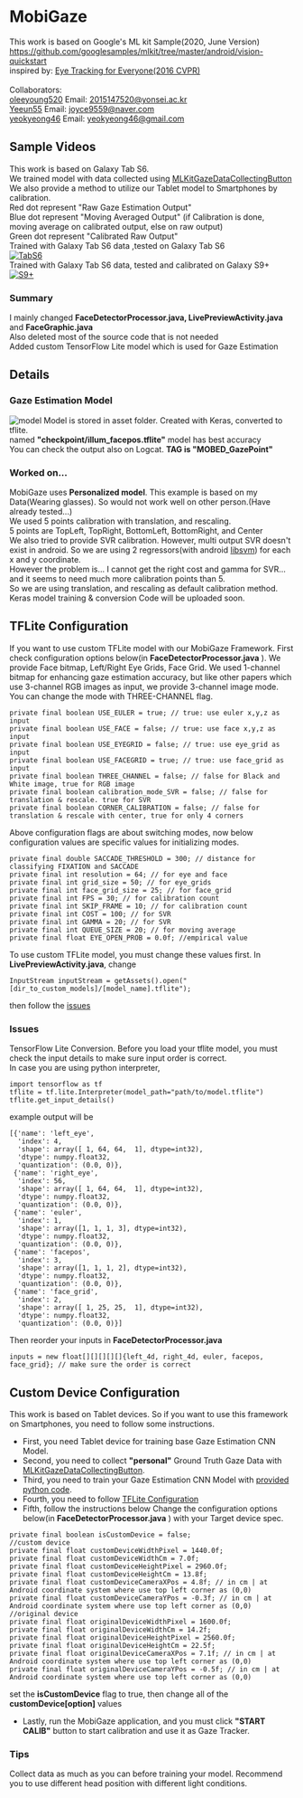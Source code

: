 # MobiGaze
This work is based on Google's ML kit Sample(2020, June Version)<br>
https://github.com/googlesamples/mlkit/tree/master/android/vision-quickstart <br>
inspired by: <a href="https://gazecapture.csail.mit.edu/">Eye Tracking for Everyone(2016 CVPR)</a><br><br>
Collaborators: <br>
<a href="https://github.com/oleeyoung520?tab=repositories">oleeyoung520</a> Email: 2015147520@yonsei.ac.kr <br>
<a href="https://github.com/Yeeun55">Yeeun55</a> Email: joyce9559@naver.com <br>
<a href="https://github.com/yeokyeong46">yeokyeong46</a> Email: yeokyeong46@gmail.com <br>
## Sample Videos
This work is based on Galaxy Tab S6. <br>
We trained model with data collected using  <a href="https://github.com/joonb14/MLKitGazeDataCollectingButton.git"> MLKitGazeDataCollectingButton</a><br>
We also provide a method to utilize our Tablet model to Smartphones by calibration.<br>
Red dot represent "Raw Gaze Estimation Output"<br>
Blue dot represent "Moving Averaged Output" (if Calibration is done, moving average on calibrated output, else on raw output)<br>
Green dot represent "Calibrated Raw Output"<br>
Trained with Galaxy Tab S6 data ,tested on Galaxy Tab S6<br>
[![TabS6](https://img.youtube.com/vi/rhO5kjTn0Ts/0.jpg)](https://www.youtube.com/watch?v=rhO5kjTn0Ts)<br>
Trained with Galaxy Tab S6 data, tested and calibrated on Galaxy S9+<br>
[![S9+](https://img.youtube.com/vi/Q9bBMK_hWq4/0.jpg)](https://www.youtube.com/watch?v=Q9bBMK_hWq4)<br>
### Summary
I mainly changed <b>FaceDetectorProcessor.java, LivePreviewActivity.java</b> and <b>FaceGraphic.java</b> <br>
Also deleted most of the source code that is not needed<br>
Added custom TensorFlow Lite model which is used for Gaze Estimation<br>
## Details
### Gaze Estimation Model
![model](https://user-images.githubusercontent.com/30307587/92891195-b76b9c80-f452-11ea-864e-582b0095766a.png)
Model is stored in asset folder. Created with Keras, converted to tflite.<br>
named <b>"checkpoint/illum_facepos.tflite"</b> model has best accuracy<br>
You can check the output also on Logcat. <b>TAG is "MOBED_GazePoint"</b><br>

### Worked on...
MobiGaze uses <b>Personalized model</b>. This example is based on my Data(Wearing glasses). So would not work well on other person.(Have already tested...)<br>
We used  5 points calibration with translation, and rescaling.<br>
5 points are TopLeft, TopRight, BottomLeft, BottomRight, and Center<br>
We also tried to provide SVR calibration. However, multi output SVR doesn't exist in android. So we are using 2 regressors(with android <a href="https://github.com/yctung/AndroidLibSVM">libsvm</a>) for each x and y coordinate.<br>
However the problem is... I cannot get the right cost and gamma for SVR... and it seems to need much more calibration points than 5. <br>
So we are using translation, and rescaling as default calibration method.<br>
Keras model training & conversion Code will be uploaded soon.<br>

## TFLite Configuration<a id="tflite_config"></a>
If you want to use custom TFLite model with our MobiGaze Framework. First check  configuration options below(in <b>FaceDetectorProcessor.java</b> ). We provide Face bitmap, Left/Right Eye Grids, Face Grid.
We used 1-channel bitmap for enhancing gaze estimation accuracy, but like other papers which use 3-channel RGB images as input, we provide 3-channel image mode. You can change the mode with THREE-CHANNEL flag. 
<pre><code>private final boolean USE_EULER = true; // true: use euler x,y,z as input
private final boolean USE_FACE = false; // true: use face x,y,z as input
private final boolean USE_EYEGRID = false; // true: use eye_grid as input
private final boolean USE_FACEGRID = true; // true: use face_grid as input
private final boolean THREE_CHANNEL = false; // false for Black and White image, true for RGB image
private final boolean calibration_mode_SVR = false; // false for translation & rescale. true for SVR
private final boolean CORNER_CALIBRATION = false; // false for translation & rescale with center, true for only 4 corners
</code></pre>
Above configuration flags are about  switching modes, now below configuration values are specific values for initializing modes.
<pre><code>private final double SACCADE_THRESHOLD = 300; // distance for classifying FIXATION and SACCADE
private final int resolution = 64; // for eye and face
private final int grid_size = 50; // for eye_grids
private final int face_grid_size = 25; // for face_grid
private final int FPS = 30; // for calibration count
private final int SKIP_FRAME = 10; // for calibration count
private final int COST = 100; // for SVR
private final int GAMMA = 20; // for SVR
private final int QUEUE_SIZE = 20; // for moving average
private final float EYE_OPEN_PROB = 0.0f; //empirical value
</code></pre>
To use custom TFLite model, you must change these values first.
In <b>LivePreviewActivity.java</b>, change

<pre><code>InputStream inputStream = getAssets().open("[dir_to_custom_models]/[model_name].tflite");</code></pre>

then follow the [issues](#issues)
### Issues
TensorFlow Lite Conversion. Before you load your tflite model, you must check the input details to make sure input order is correct.<br>
In case you are using python interpreter,

<pre><code>import tensorflow as tf
tflite = tf.lite.Interpreter(model_path="path/to/model.tflite")
tflite.get_input_details()
</code></pre>
example output will be

<pre><code>[{'name': 'left_eye',
  'index': 4,
  'shape': array([ 1, 64, 64,  1], dtype=int32),
  'dtype': numpy.float32,
  'quantization': (0.0, 0)},
 {'name': 'right_eye',
  'index': 56,
  'shape': array([ 1, 64, 64,  1], dtype=int32),
  'dtype': numpy.float32,
  'quantization': (0.0, 0)},
 {'name': 'euler',
  'index': 1,
  'shape': array([1, 1, 1, 3], dtype=int32),
  'dtype': numpy.float32,
  'quantization': (0.0, 0)},
 {'name': 'facepos',
  'index': 3,
  'shape': array([1, 1, 1, 2], dtype=int32),
  'dtype': numpy.float32,
  'quantization': (0.0, 0)},
 {'name': 'face_grid',
  'index': 2,
  'shape': array([ 1, 25, 25,  1], dtype=int32),
  'dtype': numpy.float32,
  'quantization': (0.0, 0)}]
</code></pre>
Then reorder your inputs in <b>FaceDetectorProcessor.java</b> <a id="issues"></a>
<pre><code>inputs = new float[][][][][]{left_4d, right_4d, euler, facepos, face_grid}; // make sure the order is correct
</code></pre>
## Custom Device Configuration
This work is based on Tablet devices. So if you want to use this framework on Smartphones, you need to follow some instructions.<br>

* First, you need Tablet device for training base Gaze Estimation CNN Model.
* Second, you need to collect <b>"personal"</b> Ground Truth Gaze Data with <a href="https://github.com/joonb14/MLKitGazeDataCollectingButton.git"> MLKitGazeDataCollectingButton</a>.
* Third, you need to train your Gaze Estimation CNN Model with <a href="">provided python code<a/>.
* Fourth, you need to follow [TFLite Configuration](#tflite_config)
* Fifth, follow the instructions below
Change the configuration options below(in <b>FaceDetectorProcessor.java</b> ) with your Target device spec.
<pre><code>private final boolean isCustomDevice = false;
//custom device
private final float customDeviceWidthPixel = 1440.0f;
private final float customDeviceWidthCm = 7.0f;
private final float customDeviceHeightPixel = 2960.0f;
private final float customDeviceHeightCm = 13.8f;
private final float customDeviceCameraXPos = 4.8f; // in cm | at Android coordinate system where use top left corner as (0,0)
private final float customDeviceCameraYPos = -0.3f; // in cm | at Android coordinate system where use top left corner as (0,0)
//original device
private final float originalDeviceWidthPixel = 1600.0f;
private final float originalDeviceWidthCm = 14.2f;
private final float originalDeviceHeightPixel = 2560.0f;
private final float originalDeviceHeightCm = 22.5f;
private final float originalDeviceCameraXPos = 7.1f; // in cm | at Android coordinate system where use top left corner as (0,0)
private final float originalDeviceCameraYPos = -0.5f; // in cm | at Android coordinate system where use top left corner as (0,0)
</code></pre>
set the <b>isCustomDevice</b> flag to true, then change all of the <b>customDevice[option]</b> values

* Lastly, run the MobiGaze application, and you must click <b>"START CALIB"</b> button to start calibration and use it as Gaze Tracker.

### Tips
Collect data as much as you can before training your model. Recommend you to use different head position with different light conditions. 
